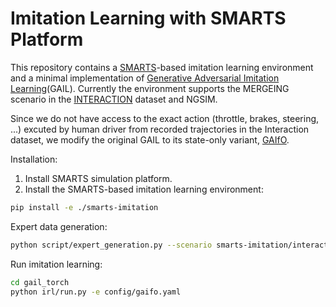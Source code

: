 # Imitation Learning with SMARTS Platform

This repository contains a [SMARTS](https://github.com/huawei-noah/SMARTS.git)-based imitation learning environment and a minimal implementation of [Generative Adversarial Imitation Learning](https://arxiv.org/pdf/1606.03476.pdf)(GAIL). Currently the environment supports the MERGEING scenario in the [INTERACTION](https://interaction-dataset.com/details-and-format) dataset and NGSIM.

Since we do not have access to the exact action (throttle, brakes, steering, ...) excuted by human driver from recorded trajectories in the Interaction dataset, we modify the original GAIL to its state-only variant, [GAIfO](https://arxiv.org/pdf/1807.06158).

Installation:

1. Install SMARTS simulation platform.
2. Install the SMARTS-based imitation learning environment:
```bash
pip install -e ./smarts-imitation
```

Expert data generation:

```bash
python script/expert_generation.py --scenario smarts-imitation/interaction_dataset/scenarios/interaction_dataset_merging
```

Run imitation learning:

```bash
cd gail_torch
python irl/run.py -e config/gaifo.yaml
```
